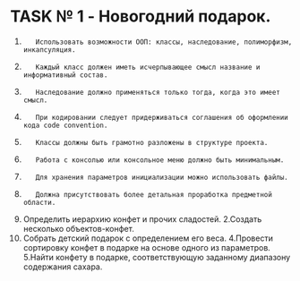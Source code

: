 # TASK № 1 - Новогодний подарок. 

1.        Использовать возможности ООП: классы, наследование, полиморфизм, инкапсуляция.
2.        Каждый класс должен иметь исчерпывающее смысл название и информативный состав.
3.        Наследование должно применяться только тогда, когда это имеет смысл.
4.        При кодировании следует придерживаться соглашения об оформлении кода code convention.
5.        Классы должны быть грамотно разложены в структуре проекта.
6.        Работа с консолью или консольное меню должно быть минимальным.
7.        Для хранения параметров инициализации можно использовать файлы.
8.        Должна присутствовать более детальная проработка предметной области.
   
 1. Определить иерархию конфет и прочих сладостей.
 2.Создать несколько объектов-конфет. 
 3. Собрать детский подарок с определением его веса. 
 4.Провести сортировку конфет в подарке на основе одного из параметров. 
 5.Найти конфету в подарке, соответствующую заданному диапазону содержания сахара.
